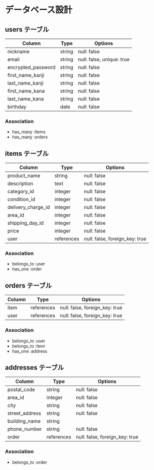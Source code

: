 # データベース設計

## users テーブル

| Column             | Type   | Options     |
| ------------------ | ------ | ----------- |
| nickname           | string | null: false |
| email              | string | null: false, unique: true |
| encrypted_password | string | null: false |
| first_name_kanji   | string | null: false |
| last_name_kanji    | string | null: false |
| first_name_kana    | string | null: false |
| last_name_kana     | string | null: false |
| birthday           | date   | null: false |

### Association

- has_many :items
- has_many :orders

## items テーブル

| Column             | Type    | Options     |
| ------------------ | ------- | ----------- |
| product_name       | string  | null: false |
| description        | text    | null: false |
| category_id        | integer | null: false |
| condition_id       | integer | null: false |
| delivery_charge_id | integer | null: false |
| area_id            | integer | null: false |
| shipping_day_id    | integer | null: false |
| price              | integer | null: false |
| user               | references | null: false, foreign_key: true |

### Association

- belongs_to :user
- has_one :order

## orders テーブル

| Column             | Type       | Options     |
| ------------------ | ---------- | ----------- |
| item               | references | null: false, foreign_key: true |
| user               | references | null: false, foreign_key: true |

### Association

- belongs_to :user
- belongs_to :item
- has_one :address

## addresses テーブル

| Column             | Type       | Options     |
| ------------------ | ---------- | ----------- |
| postal_code        | string     | null: false |
| area_id            | integer    | null: false |
| city               | string     | null: false |
| street_address     | string     | null: false |
| building_name      | string     |             |
| phone_number       | string     | null: false |
| order              | references | null: false, foreign_key: true |


### Association

- belongs_to :order